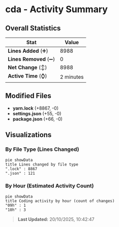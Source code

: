 # cda - Activity Summary 

## Overall Statistics

| Stat                   | Value                                                             |
| ---------------------- | ----------------------------------------------------------------- |
| **Lines Added** (➕)   | 8988                                          |
| **Lines Removed** (➖) | 0                                        |
| **Net Change** (↕)    | 8988                |
| **Active Time** (⌚)   | 2 minutes |


## Modified Files
- **yarn.lock** (+8867, -0)
- **settings.json** (+55, -0)
- **package.json** (+66, -0)

## Visualizations

### By File Type (Lines Changed)

```mermaid
pie showData
title Lines changed by file type
".lock" : 8867
".json" : 121
```

### By Hour (Estimated Activity Count)

```mermaid
pie showData
title Coding activity by hour (count of changes)
"09h" : 1
"10h" : 3
```


> **Last Updated:** 20/10/2025, 10:42:47